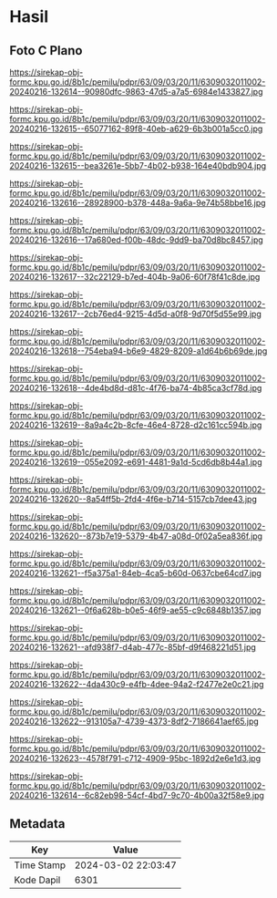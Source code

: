 # Hasil

## Foto C Plano

https://sirekap-obj-formc.kpu.go.id/8b1c/pemilu/pdpr/63/09/03/20/11/6309032011002-20240216-132614--90980dfc-9863-47d5-a7a5-6984e1433827.jpg

https://sirekap-obj-formc.kpu.go.id/8b1c/pemilu/pdpr/63/09/03/20/11/6309032011002-20240216-132615--65077162-89f8-40eb-a629-6b3b001a5cc0.jpg

https://sirekap-obj-formc.kpu.go.id/8b1c/pemilu/pdpr/63/09/03/20/11/6309032011002-20240216-132615--bea3261e-5bb7-4b02-b938-164e40bdb904.jpg

https://sirekap-obj-formc.kpu.go.id/8b1c/pemilu/pdpr/63/09/03/20/11/6309032011002-20240216-132616--28928900-b378-448a-9a6a-9e74b58bbe16.jpg

https://sirekap-obj-formc.kpu.go.id/8b1c/pemilu/pdpr/63/09/03/20/11/6309032011002-20240216-132616--17a680ed-f00b-48dc-9dd9-ba70d8bc8457.jpg

https://sirekap-obj-formc.kpu.go.id/8b1c/pemilu/pdpr/63/09/03/20/11/6309032011002-20240216-132617--32c22129-b7ed-404b-9a06-60f78f41c8de.jpg

https://sirekap-obj-formc.kpu.go.id/8b1c/pemilu/pdpr/63/09/03/20/11/6309032011002-20240216-132617--2cb76ed4-9215-4d5d-a0f8-9d70f5d55e99.jpg

https://sirekap-obj-formc.kpu.go.id/8b1c/pemilu/pdpr/63/09/03/20/11/6309032011002-20240216-132618--754eba94-b6e9-4829-8209-a1d64b6b69de.jpg

https://sirekap-obj-formc.kpu.go.id/8b1c/pemilu/pdpr/63/09/03/20/11/6309032011002-20240216-132618--4de4bd8d-d81c-4f76-ba74-4b85ca3cf78d.jpg

https://sirekap-obj-formc.kpu.go.id/8b1c/pemilu/pdpr/63/09/03/20/11/6309032011002-20240216-132619--8a9a4c2b-8cfe-46e4-8728-d2c161cc594b.jpg

https://sirekap-obj-formc.kpu.go.id/8b1c/pemilu/pdpr/63/09/03/20/11/6309032011002-20240216-132619--055e2092-e691-4481-9a1d-5cd6db8b44a1.jpg

https://sirekap-obj-formc.kpu.go.id/8b1c/pemilu/pdpr/63/09/03/20/11/6309032011002-20240216-132620--8a54ff5b-2fd4-4f6e-b714-5157cb7dee43.jpg

https://sirekap-obj-formc.kpu.go.id/8b1c/pemilu/pdpr/63/09/03/20/11/6309032011002-20240216-132620--873b7e19-5379-4b47-a08d-0f02a5ea836f.jpg

https://sirekap-obj-formc.kpu.go.id/8b1c/pemilu/pdpr/63/09/03/20/11/6309032011002-20240216-132621--f5a375a1-84eb-4ca5-b60d-0637cbe64cd7.jpg

https://sirekap-obj-formc.kpu.go.id/8b1c/pemilu/pdpr/63/09/03/20/11/6309032011002-20240216-132621--0f6a628b-b0e5-46f9-ae55-c9c6848b1357.jpg

https://sirekap-obj-formc.kpu.go.id/8b1c/pemilu/pdpr/63/09/03/20/11/6309032011002-20240216-132621--afd938f7-d4ab-477c-85bf-d9f468221d51.jpg

https://sirekap-obj-formc.kpu.go.id/8b1c/pemilu/pdpr/63/09/03/20/11/6309032011002-20240216-132622--4da430c9-e4fb-4dee-94a2-f2477e2e0c21.jpg

https://sirekap-obj-formc.kpu.go.id/8b1c/pemilu/pdpr/63/09/03/20/11/6309032011002-20240216-132622--913105a7-4739-4373-8df2-7186641aef65.jpg

https://sirekap-obj-formc.kpu.go.id/8b1c/pemilu/pdpr/63/09/03/20/11/6309032011002-20240216-132623--4578f791-c712-4909-95bc-1892d2e6e1d3.jpg

https://sirekap-obj-formc.kpu.go.id/8b1c/pemilu/pdpr/63/09/03/20/11/6309032011002-20240216-132614--6c82eb98-54cf-4bd7-9c70-4b00a32f58e9.jpg


## Metadata

| Key        | Value               |
| ---------- | ------------------- |
| Time Stamp | 2024-03-02 22:03:47 |
| Kode Dapil | 6301                |



